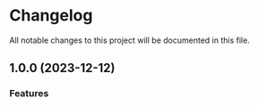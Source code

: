 # Changelog

All notable changes to this project will be documented in this file.

## 1.0.0 (2023-12-12)


### Features

